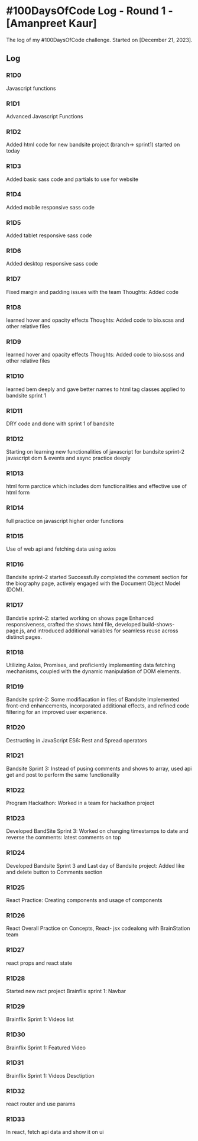 # #100DaysOfCode Log - Round 1 - [Amanpreet Kaur]

The log of my #100DaysOfCode challenge. Started on [December 21, 2023].

## Log

### R1D0
Javascript functions

### R1D1
Advanced Javascript Functions

### R1D2
Added html code for new bandsite project (branch-> sprint1) started on today

### R1D3
Added basic sass code and partials to use for website

### R1D4
Added mobile responsive sass code

### R1D5
Added tablet responsive sass code

### R1D6
Added desktop responsive sass code

### R1D7
Fixed margin and padding issues with the team Thoughts: Added code 

### R1D8
learned hover and opacity effects Thoughts: Added code to bio.scss and other relative files

### R1D9
learned hover and opacity effects Thoughts: Added code to bio.scss and other relative files

### R1D10
learned bem deeply and gave better names to html tag classes applied to bandsite sprint 1

### R1D11
DRY code and done with sprint 1 of bandsite

### R1D12
Starting on learning new functionalities of javascript for bandsite sprint-2
javascript dom & events and async practice deeply

### R1D13
html form parctice which includes dom functionalities and effective use of html form

### R1D14
full practice on javascript higher order functions

### R1D15
Use of web api and fetching data using axios

### R1D16
Bandsite sprint-2 started
Successfully completed the comment section for the biography page, actively engaged with the Document Object Model (DOM).

### R1D17
Bandstie sprint-2: started working on shows page
Enhanced responsiveness, crafted the shows.html file, developed build-shows-page.js, and introduced additional variables for seamless reuse across distinct pages.

### R1D18
Utilizing Axios, Promises, and proficiently implementing data fetching mechanisms, coupled with the dynamic manipulation of DOM elements.

### R1D19
Bandsite sprint-2: Some modifiacation in files of Bandsite
Implemented front-end enhancements, incorporated additional effects, and refined code filtering for an improved user experience.

### R1D20
Destructing in JavaScript ES6: Rest and Spread operators

### R1D21
Bandsite Sprint 3: Instead of pusing comments and shows to array, used api get and post to perform the same functionality

### R1D22
Program Hackathon: Worked in a team for hackathon project

### R1D23
Developed BandSite Sprint 3: Worked on changing timestamps to date and reverse the comments: latest comments on top

### R1D24
Developed Bandsite Sprint 3 and Last day of Bandsite project: Added like and delete button to Comments section

### R1D25
React Practice: Creating components and usage of components

### R1D26
React Overall Practice on Concepts, React- jsx codealong with BrainStation team

### R1D27
react props and react state

### R1D28
Started new ract project Brainflix sprint 1: Navbar

### R1D29
Brainflix Sprint 1: Videos list

### R1D30
Brainflix Sprint 1: Featured Video

### R1D31
Brainflix Sprint 1: Videos Desctiption

### R1D32
react router and use params

### R1D33
In react, fetch api data and show it on ui

